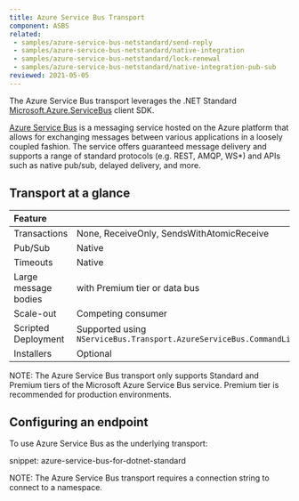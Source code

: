 ```yaml
---
title: Azure Service Bus Transport
component: ASBS
related:
 - samples/azure-service-bus-netstandard/send-reply
 - samples/azure-service-bus-netstandard/native-integration
 - samples/azure-service-bus-netstandard/lock-renewal
 - samples/azure-service-bus-netstandard/native-integration-pub-sub
reviewed: 2021-05-05
---
```


The Azure Service Bus transport leverages the .NET Standard [Microsoft.Azure.ServiceBus](https://www.nuget.org/packages/Microsoft.Azure.ServiceBus/) client SDK.

[Azure Service Bus](https://azure.microsoft.com/en-us/services/service-bus/) is a messaging service hosted on the Azure platform that allows for exchanging messages between various applications in a loosely coupled fashion. The service offers guaranteed message delivery and supports a range of standard protocols (e.g. REST, AMQP, WS*) and APIs such as native pub/sub, delayed delivery, and more.

## Transport at a glance

|Feature                    |   |  
|:---                       |---
|Transactions |None, ReceiveOnly, SendsWithAtomicReceive
|Pub/Sub                    |Native
|Timeouts                   |Native
|Large message bodies       | with Premium tier or data bus
|Scale-out             |Competing consumer
|Scripted Deployment        |Supported using `NServiceBus.Transport.AzureServiceBus.CommandLine`
|Installers                 |Optional

NOTE: The Azure Service Bus transport only supports Standard and Premium tiers of the Microsoft Azure Service Bus service. Premium tier is recommended for production environments.

## Configuring an endpoint

To use Azure Service Bus as the underlying transport:

snippet: azure-service-bus-for-dotnet-standard

NOTE: The Azure Service Bus transport requires a connection string to connect to a namespace.

